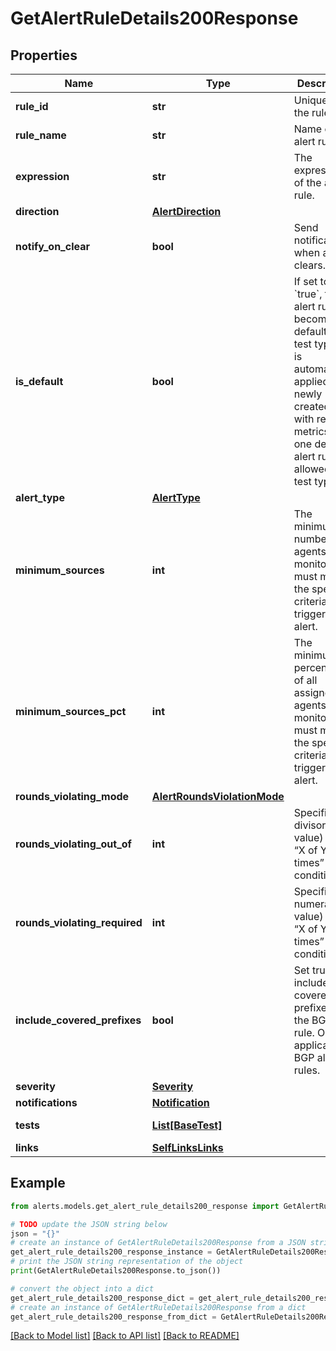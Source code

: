 # GetAlertRuleDetails200Response


## Properties

Name | Type | Description | Notes
------------ | ------------- | ------------- | -------------
**rule_id** | **str** | Unique ID of the rule. | [optional] [readonly] 
**rule_name** | **str** | Name of the alert rule. | 
**expression** | **str** | The expression of the alert rule. | 
**direction** | [**AlertDirection**](AlertDirection.md) |  | [optional] 
**notify_on_clear** | **bool** | Send notification when alert clears. | [optional] 
**is_default** | **bool** | If set to &#x60;true&#x60;, this alert rule becomes the default for its test type and is automatically applied to newly created tests with relevant metrics. Only one default alert rule is allowed per test type. | [optional] 
**alert_type** | [**AlertType**](AlertType.md) |  | 
**minimum_sources** | **int** | The minimum number of agents or monitors that must meet the specified criteria to trigger the alert. | [optional] 
**minimum_sources_pct** | **int** | The minimum percentage of all assigned agents or monitors that must meet the specified criteria to trigger the alert. | [optional] 
**rounds_violating_mode** | [**AlertRoundsViolationMode**](AlertRoundsViolationMode.md) |  | [optional] 
**rounds_violating_out_of** | **int** | Specifies the divisor (y value) in the “X of Y times” condition. | 
**rounds_violating_required** | **int** | Specifies the numerator (x value) in the “X of Y times” condition. | 
**include_covered_prefixes** | **bool** | Set true to include covered prefixes in the BGP alert rule. Only applicable to BGP alert rules. | [optional] 
**severity** | [**Severity**](Severity.md) |  | [optional] 
**notifications** | [**Notification**](Notification.md) |  | [optional] 
**tests** | [**List[BaseTest]**](BaseTest.md) |  | [optional] [readonly] 
**links** | [**SelfLinksLinks**](SelfLinksLinks.md) |  | [optional] 

## Example

```python
from alerts.models.get_alert_rule_details200_response import GetAlertRuleDetails200Response

# TODO update the JSON string below
json = "{}"
# create an instance of GetAlertRuleDetails200Response from a JSON string
get_alert_rule_details200_response_instance = GetAlertRuleDetails200Response.from_json(json)
# print the JSON string representation of the object
print(GetAlertRuleDetails200Response.to_json())

# convert the object into a dict
get_alert_rule_details200_response_dict = get_alert_rule_details200_response_instance.to_dict()
# create an instance of GetAlertRuleDetails200Response from a dict
get_alert_rule_details200_response_from_dict = GetAlertRuleDetails200Response.from_dict(get_alert_rule_details200_response_dict)
```
[[Back to Model list]](../README.md#documentation-for-models) [[Back to API list]](../README.md#documentation-for-api-endpoints) [[Back to README]](../README.md)


